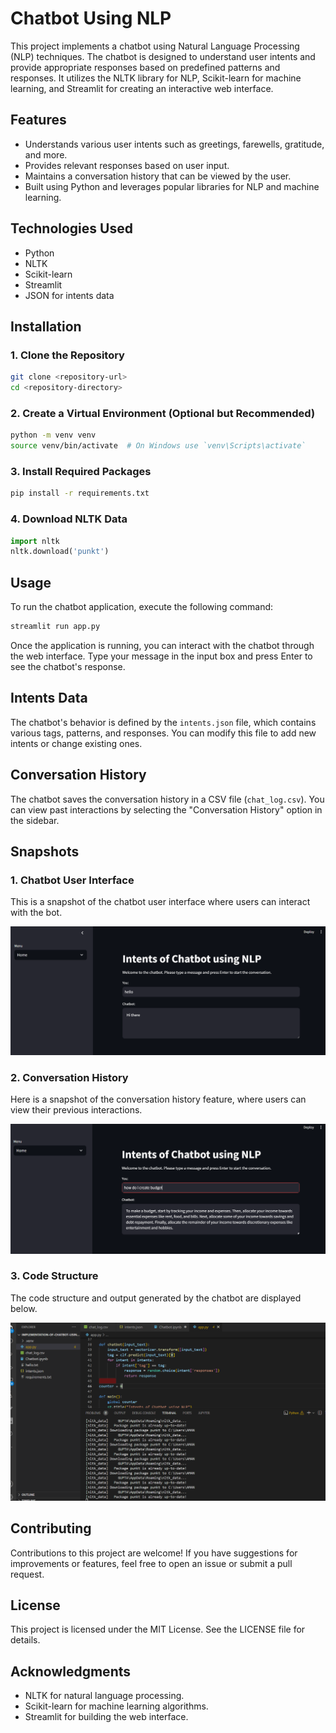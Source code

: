 # Chatbot Using NLP

This project implements a chatbot using Natural Language Processing (NLP) techniques. The chatbot is designed to understand user intents and provide appropriate responses based on predefined patterns and responses. It utilizes the NLTK library for NLP, Scikit-learn for machine learning, and Streamlit for creating an interactive web interface.

## Features

- Understands various user intents such as greetings, farewells, gratitude, and more.
- Provides relevant responses based on user input.
- Maintains a conversation history that can be viewed by the user.
- Built using Python and leverages popular libraries for NLP and machine learning.

## Technologies Used

- Python
- NLTK
- Scikit-learn
- Streamlit
- JSON for intents data

## Installation

### 1. Clone the Repository

```bash
git clone <repository-url>
cd <repository-directory>
```

### 2. Create a Virtual Environment (Optional but Recommended)

```bash
python -m venv venv
source venv/bin/activate  # On Windows use `venv\Scripts\activate`
```

### 3. Install Required Packages

```bash
pip install -r requirements.txt
```

### 4. Download NLTK Data

```python
import nltk
nltk.download('punkt')
```

## Usage

To run the chatbot application, execute the following command:

```bash
streamlit run app.py
```

Once the application is running, you can interact with the chatbot through the web interface. Type your message in the input box and press Enter to see the chatbot's response.

## Intents Data

The chatbot's behavior is defined by the `intents.json` file, which contains various tags, patterns, and responses. You can modify this file to add new intents or change existing ones.

## Conversation History

The chatbot saves the conversation history in a CSV file (`chat_log.csv`). You can view past interactions by selecting the "Conversation History" option in the sidebar.

## Snapshots

### 1. Chatbot User Interface

This is a snapshot of the chatbot user interface where users can interact with the bot.

![Chatbot UI](p1.png)

### 2. Conversation History

Here is a snapshot of the conversation history feature, where users can view their previous interactions.

![Conversation History](p2.png)

### 3. Code Structure

The code structure and output generated by the chatbot are displayed below.

![Code Snapshot](p3.png)

## Contributing

Contributions to this project are welcome! If you have suggestions for improvements or features, feel free to open an issue or submit a pull request.

## License

This project is licensed under the MIT License. See the LICENSE file for details.

## Acknowledgments

- NLTK for natural language processing.
- Scikit-learn for machine learning algorithms.
- Streamlit for building the web interface.
